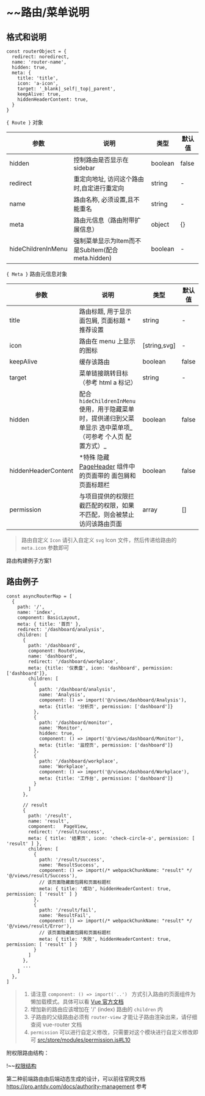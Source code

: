 ~~路由/菜单说明
====


格式和说明
----

```ecmascript 6
const routerObject = {
  redirect: noredirect,
  name: 'router-name',
  hidden: true,
  meta: {
    title: 'title',
    icon: 'a-icon',
    target: '_blank|_self|_top|_parent',
    keepAlive: true,
    hiddenHeaderContent: true,
  }
}
```

`{ Route }` 对象

| 参数                 | 说明                                    | 类型      | 默认值   |
|--------------------|---------------------------------------|---------|-------|
| hidden             | 控制路由是否显示在 sidebar                     | boolean | false |
| redirect           | 重定向地址, 访问这个路由时,自定进行重定向                | string  | -     |
| name               | 路由名称, 必须设置,且不能重名                      | string  | -     |
| meta               | 路由元信息（路由附带扩展信息）                       | object  | {}    |
| hideChildrenInMenu | 强制菜单显示为Item而不是SubItem(配合 meta.hidden) | boolean | -     |

`{ Meta }` 路由元信息对象

| 参数                  | 说明                                                                                                                                                 | 类型           | 默认值   |
|---------------------|----------------------------------------------------------------------------------------------------------------------------------------------------|--------------|-------|
| title               | 路由标题, 用于显示面包屑, 页面标题 *推荐设置                                                                                                                          | string       | -     |
| icon                | 路由在 menu 上显示的图标                                                                                                                                    | [string,svg] | -     |
| keepAlive           | 缓存该路由                                                                                                                                              | boolean      | false |
| target              | 菜单链接跳转目标（参考 html a 标记）                                                                                                                             | string       | -     |
| hidden              | 配合`hideChildrenInMenu`使用，用于隐藏菜单时，提供递归到父菜单显示 选中菜单项_（可参考 个人页 配置方式）_                                                                                  | boolean      | false |
| hiddenHeaderContent | *特殊 隐藏 [PageHeader](https://github.com/vueComponent/ant-design-vue-pro/blob/master/src/components/PageHeader/PageHeader.vue#L6) 组件中的页面带的 面包屑和页面标题栏 | boolean      | false |
| permission          | 与项目提供的权限拦截匹配的权限，如果不匹配，则会被禁止访问该路由页面                                                                                                                 | array        | []    |

> 路由自定义 `Icon` 请引入自定义 `svg` Icon 文件，然后传递给路由的 `meta.icon` 参数即可

路由构建例子方案1

路由例子
----

```ecmascript 6
const asyncRouterMap = [
  {
    path: '/',
    name: 'index',
    component: BasicLayout,
    meta: { title: '首页' },
    redirect: '/dashboard/analysis',
    children: [
      {
        path: '/dashboard',
        component: RouteView,
        name: 'dashboard',
        redirect: '/dashboard/workplace',
        meta: {title: '仪表盘', icon: 'dashboard', permission: ['dashboard']},
        children: [
          {
            path: '/dashboard/analysis',
            name: 'Analysis',
            component: () => import('@/views/dashboard/Analysis'),
            meta: {title: '分析页', permission: ['dashboard']}
          },
          {
            path: '/dashboard/monitor',
            name: 'Monitor',
            hidden: true,
            component: () => import('@/views/dashboard/Monitor'),
            meta: {title: '监控页', permission: ['dashboard']}
          },
          {
            path: '/dashboard/workplace',
            name: 'Workplace',
            component: () => import('@/views/dashboard/Workplace'),
            meta: {title: '工作台', permission: ['dashboard']}
          }
        ]
      },

      // result
      {
        path: '/result',
        name: 'result',
        component:   PageView,
        redirect: '/result/success',
        meta: { title: '结果页', icon: 'check-circle-o', permission: [ 'result' ] },
        children: [
          {
            path: '/result/success',
            name: 'ResultSuccess',
            component: () => import(/* webpackChunkName: "result" */ '@/views/result/Success'),
            // 该页面隐藏面包屑和页面标题栏
            meta: { title: '成功', hiddenHeaderContent: true, permission: [ 'result' ] }
          },
          {
            path: '/result/fail',
            name: 'ResultFail',
            component: () => import(/* webpackChunkName: "result" */ '@/views/result/Error'),
            // 该页面隐藏面包屑和页面标题栏
            meta: { title: '失败', hiddenHeaderContent: true, permission: [ 'result' ] }
          }
        ]
      },
      ...
    ]
  },
]
```

> 1. 请注意 `component: () => import('..') ` 方式引入路由的页面组件为
     懒加载模式。具体可以看 [Vue 官方文档](https://router.vuejs.org/zh/guide/advanced/lazy-loading.html)
> 2. 增加新的路由应该增加在 '/' (index) 路由的 `children` 内
> 3. 子路由的父级路由必须有 `router-view` 才能让子路由渲染出来，请仔细查阅 vue-router 文档
> 4. `permission`
     可以进行自定义修改，只需要对这个模块进行自定义修改即可 [src/store/modules/permission.js#L10](https://github.com/vueComponent/ant-design-vue-pro/blob/master/src/store/modules/permission.js#L10)


附权限路由结构：

!~~[权限结构](https://static-2.loacg.com/open/static/github/permissions.png)

第二种前端路由由后端动态生成的设计，可以前往官网文档 https://pro.antdv.com/docs/authority-management 参考
